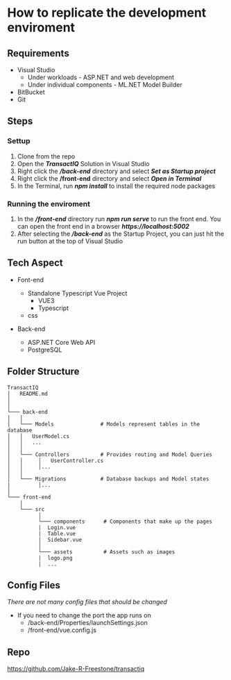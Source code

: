 # How to replicate the development enviroment



## Requirements 

* Visual Studio
  * Under workloads - ASP.NET and web development
  * Under individual components - ML.NET Model Builder
* BitBucket
* Git


## Steps

### Settup

1. Clone from the repo
1. Open the ***TransactIQ*** Solution in Visual Studio
1. Right click the ***/back-end*** directory and select ***Set as Startup project***
1. Right click the **/front-end** directory and select ***Open in Terminal***
1. In the Terminal, run ***npm install*** to install the required node packages

### Running the enviroment

1. In the ***/front-end*** directory run ***npm run serve*** to run the front end. You can open the front end in a browser ***https://localhost:5002***
1. After selecting the ***/back-end*** as the Startup Project, you can just hit the run button at the top of Visual Studio


## Tech Aspect

* Font-end
  * Standalone Typescript Vue Project
    * VUE3
    * Typescript
  * css

* Back-end
  * ASP.NET Core Web API
  * PostgreSQL


## Folder Structure

```
TransactIQ
│   README.md
│       
│
└─── back-end
│   │
│   └─── Models               # Models represent tables in the database
│   │   UserModel.cs
│   │   ...
│   │
│   └─── Controllers          # Provides routing and Model Queries
│   │     │   UserController.cs
│   │     │...
│   │     
│   └─── Migrations           # Database backups and Model states
|         │...
│   
└─── front-end
    │
    └─── src
          │
          └─── components      # Components that make up the pages
          |  Login.vue
          |  Table.vue
          |  Sidebar.vue
          │
          └─── assets          # Assets such as images
          |  logo.png
          |  ...
```


## Config Files

*There are not many config files that should be changed*

* If you need to change the port the app runs on
  * /back-end/Properties/launchSettings.json
  * /front-end/vue.config.js

## Repo

https://github.com/Jake-R-Freestone/transactiq
